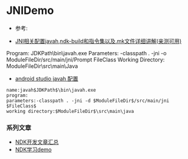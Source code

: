 # JNIDemo

* 参考:
- [JNI相关配置javah,ndk-build和指令集以及.mk文件详细讲解(亲测可用)](https://blog.csdn.net/liuxu841911548/article/details/53931490)

Program: JDKPath\bin\javah.exe
Parameters: -classpath . -jni -o ModuleFileDir/src/main/jni/Prompt FileClass
Working Directory: ModuleFileDir\src\main\Java

- [android studio javah 配置](https://blog.csdn.net/qq_22703355/article/details/79907232)
```
name:javah$JDKPath$\bin\javah.exe
program:
parameters:-classpath . -jni -d $ModuleFileDir$/src/main/jni $FileClass$
working directory:$ModuleFileDir$\src\main\java
```

### 系列文章
- [NDK开发文章汇总](https://www.jianshu.com/p/b18426df68f8)
- [NDK学习demo](https://github.com/103style/NDKDoc)